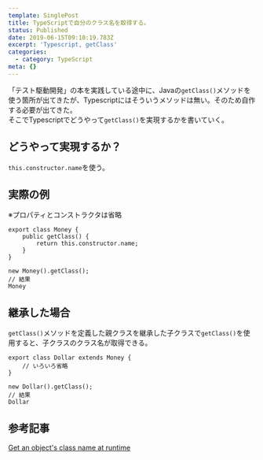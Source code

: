 ```yaml
---
template: SinglePost
title: TypeScriptで自分のクラス名を取得する。
status: Published
date: 2019-06-15T09:10:19.783Z
excerpt: 'Typescript, getClass'
categories:
  - category: TypeScript
meta: {}
---
```

「テスト駆動開発」の本を実践している途中に、Javaの`getClass()`メソッドを使う箇所が出てきたが、Typescriptにはそういうメソッドは無い。そのため自作する必要が出てきた。  
そこでTypescriptでどうやって`getClass()`を実現するかを書いていく。

## どうやって実現するか？
`this.constructor.name`を使う。

## 実際の例
※プロパティとコンストラクタは省略
```
export class Money {
    public getClass() {
        return this.constructor.name;
    }
}

new Money().getClass();
// 結果
Money
```

## 継承した場合
`getClass()`メソッドを定義した親クラスを継承した子クラスで`getClass()`を使用すると、子クラスのクラス名が取得できる。
```
export class Dollar extends Money {
    // いろいろ省略
}

new Dollar().getClass();
// 結果
Dollar
```

## 参考記事
[Get an object's class name at runtime](https://stackoverflow.com/questions/13613524/get-an-objects-class-name-at-runtime/38669166#38669166)

